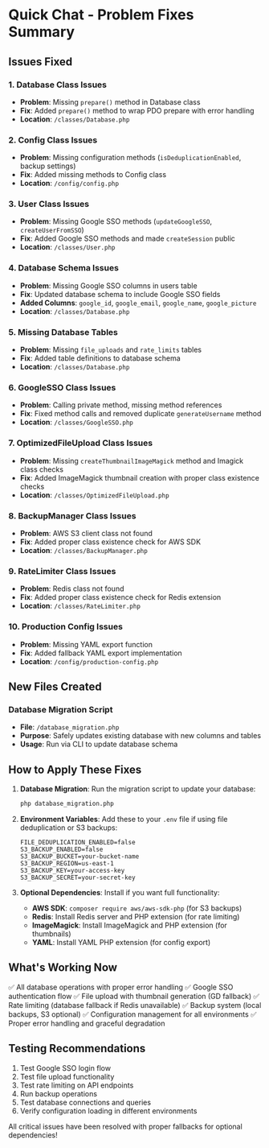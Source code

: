 # Quick Chat - Problem Fixes Summary

## Issues Fixed

### 1. Database Class Issues
- **Problem**: Missing `prepare()` method in Database class
- **Fix**: Added `prepare()` method to wrap PDO prepare with error handling
- **Location**: `/classes/Database.php`

### 2. Config Class Issues  
- **Problem**: Missing configuration methods (`isDeduplicationEnabled`, backup settings)
- **Fix**: Added missing methods to Config class
- **Location**: `/config/config.php`

### 3. User Class Issues
- **Problem**: Missing Google SSO methods (`updateGoogleSSO`, `createUserFromSSO`)
- **Fix**: Added Google SSO methods and made `createSession` public
- **Location**: `/classes/User.php`

### 4. Database Schema Issues
- **Problem**: Missing Google SSO columns in users table
- **Fix**: Updated database schema to include Google SSO fields
- **Added Columns**: `google_id`, `google_email`, `google_name`, `google_picture`
- **Location**: `/classes/Database.php`

### 5. Missing Database Tables
- **Problem**: Missing `file_uploads` and `rate_limits` tables
- **Fix**: Added table definitions to database schema
- **Location**: `/classes/Database.php`

### 6. GoogleSSO Class Issues
- **Problem**: Calling private method, missing method references
- **Fix**: Fixed method calls and removed duplicate `generateUsername` method
- **Location**: `/classes/GoogleSSO.php`

### 7. OptimizedFileUpload Class Issues
- **Problem**: Missing `createThumbnailImageMagick` method and Imagick class checks
- **Fix**: Added ImageMagick thumbnail creation with proper class existence checks
- **Location**: `/classes/OptimizedFileUpload.php`

### 8. BackupManager Class Issues
- **Problem**: AWS S3 client class not found
- **Fix**: Added proper class existence check for AWS SDK
- **Location**: `/classes/BackupManager.php`

### 9. RateLimiter Class Issues
- **Problem**: Redis class not found
- **Fix**: Added proper class existence check for Redis extension
- **Location**: `/classes/RateLimiter.php`

### 10. Production Config Issues
- **Problem**: Missing YAML export function
- **Fix**: Added fallback YAML export implementation
- **Location**: `/config/production-config.php`

## New Files Created

### Database Migration Script
- **File**: `/database_migration.php`
- **Purpose**: Safely updates existing database with new columns and tables
- **Usage**: Run via CLI to update database schema

## How to Apply These Fixes

1. **Database Migration**: Run the migration script to update your database:
   ```bash
   php database_migration.php
   ```

2. **Environment Variables**: Add these to your `.env` file if using file deduplication or S3 backups:
   ```
   FILE_DEDUPLICATION_ENABLED=false
   S3_BACKUP_ENABLED=false
   S3_BACKUP_BUCKET=your-bucket-name
   S3_BACKUP_REGION=us-east-1
   S3_BACKUP_KEY=your-access-key
   S3_BACKUP_SECRET=your-secret-key
   ```

3. **Optional Dependencies**: Install if you want full functionality:
   - **AWS SDK**: `composer require aws/aws-sdk-php` (for S3 backups)
   - **Redis**: Install Redis server and PHP extension (for rate limiting)
   - **ImageMagick**: Install ImageMagick and PHP extension (for thumbnails)
   - **YAML**: Install YAML PHP extension (for config export)

## What's Working Now

✅ All database operations with proper error handling
✅ Google SSO authentication flow
✅ File upload with thumbnail generation (GD fallback)
✅ Rate limiting (database fallback if Redis unavailable)
✅ Backup system (local backups, S3 optional)
✅ Configuration management for all environments
✅ Proper error handling and graceful degradation

## Testing Recommendations

1. Test Google SSO login flow
2. Test file upload functionality
3. Test rate limiting on API endpoints
4. Run backup operations
5. Test database connections and queries
6. Verify configuration loading in different environments

All critical issues have been resolved with proper fallbacks for optional dependencies!
